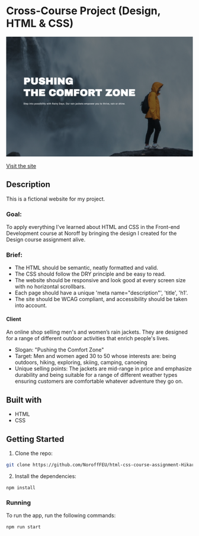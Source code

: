 # Cross-Course Project (Design, HTML & CSS)

![Main visual image for the project 'Rainy Days'](image/README-image.png)

[Visit the site](https://norofffeu.github.io/html-css-course-assignment-Hikari/)

## Description

This is a fictional website for my project.

### Goal:

To apply everything I've learned about HTML and CSS in the Front-end Development course at Noroff by bringing the design I created for the Design course assignment alive.

### Brief:

- The HTML should be semantic, neatly formatted and valid.
- The CSS should follow the DRY principle and be easy to read.
- The website should be responsive and look good at every screen size with no horizontal scrollbars.
- Each page should have a unique 'meta name="description"', 'title', 'h1'.
- The site should be WCAG compliant, and accessibility should be taken into account.

#### Client

An online shop selling men's and women’s rain jackets. They are designed for a range of different outdoor activities that enrich people's lives.

- Slogan: "Pushing the Comfort Zone"
- Target: Men and women aged 30 to 50 whose interests are: being outdoors, hiking, exploring, skiing, camping, canoeing
- Unique selling points: The jackets are mid-range in price and emphasize durability and being suitable for a range of different weather types ensuring customers are comfortable whatever adventure they go on.

## Built with

- HTML
- CSS

## Getting Started

1. Clone the repo:

```bash
git clone https://github.com/NoroffFEU/html-css-course-assignment-Hikari.git
```

2. Install the dependencies:

```
npm install
```

### Running

To run the app, run the following commands:

```bash
npm run start
```
